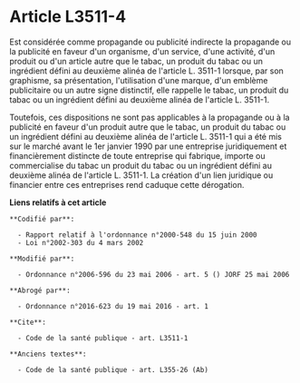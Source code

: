 # Article L3511-4

Est considérée comme propagande ou publicité indirecte la propagande ou la publicité en faveur d'un organisme, d'un service,
d'une activité, d'un produit ou d'un article autre que le tabac, un produit du tabac ou un ingrédient défini au deuxième
alinéa de l'article L. 3511-1 lorsque, par son graphisme, sa présentation, l'utilisation d'une marque, d'un emblème
publicitaire ou un autre signe distinctif, elle rappelle le tabac, un produit du tabac ou un ingrédient défini au deuxième
alinéa de l'article L. 3511-1.

Toutefois, ces dispositions ne sont pas applicables à la propagande ou à la publicité en faveur d'un produit autre que le
tabac, un produit du tabac ou un ingrédient défini au deuxième alinéa de l'article L. 3511-1 qui a été mis sur le marché
avant le 1er janvier 1990 par une entreprise juridiquement et financièrement distincte de toute entreprise qui fabrique,
importe ou commercialise du tabac un produit du tabac ou un ingrédient défini au deuxième alinéa de l'article L. 3511-1. La
création d'un lien juridique ou financier entre ces entreprises rend caduque cette dérogation.

**Liens relatifs à cet article**

	**Codifié par**:

	  - Rapport relatif à l'ordonnance n°2000-548 du 15 juin 2000
	  - Loi n°2002-303 du 4 mars 2002

	**Modifié par**:

	  - Ordonnance n°2006-596 du 23 mai 2006 - art. 5 () JORF 25 mai 2006

	**Abrogé par**:

	  - Ordonnance n°2016-623 du 19 mai 2016 - art. 1

	**Cite**:

	  - Code de la santé publique - art. L3511-1

	**Anciens textes**:

	  - Code de la santé publique - art. L355-26 (Ab)
